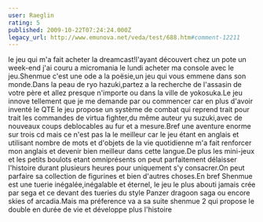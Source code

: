 ```yaml
---
user: Raeglin
rating: 5
published: 2009-10-22T07:24:24.000Z
legacy_url: http://www.emunova.net/veda/test/688.htm#comment-12211
---
```

le jeu qui m'a fait acheter la dreamcast!l'ayant découvert chez un pote un week-end j'ai couru a micromania le lundi acheter ma console avec le jeu.Shenmue c'est une ode a la poësie,un jeu qui vous emmene dans son monde.Dans la peau de ryo hazuki,partez a la recherche de l'assasin de votre père et allez presque n'importe ou dans la ville de yokosuka.Le jeu innove tellement que je me demande par ou commencer car en plus d'avoir inventé le QTE le jeu propose un système de combat qui reprend trait pour trait les commandes de virtua fighter,du même auteur yu suzuki,avec de nouveaux coups deblocables au fur et a mesure.Bref une aventure enorme sur trois cd mais ce n'est pas la le meilleur car le jeu étant en anglais et utilisant nombre de mots et d'objets de la vie quotidienne m'a fait renforcer mon anglais et devenir bien meilleur dans cette langue.De plus les mini-jeux et les petits boulots etant omniprésents on peut parfaitement délaisser l'histoire durant plusieurs heures pour uniquement s'y consacrer.On peut parfaire sa collection de figurines et bien d'autres choses.En bref Shenmue est une tuerie inégalée,inégalable et éternel, le jeu le plus abouti jamais crée par sega et ce devant des tueries du style Panzer dragoon saga ou encore skies of arcadia.Mais ma préference va a sa suite shenmue 2 qui propose le double en durée de vie et développe plus l'histoire